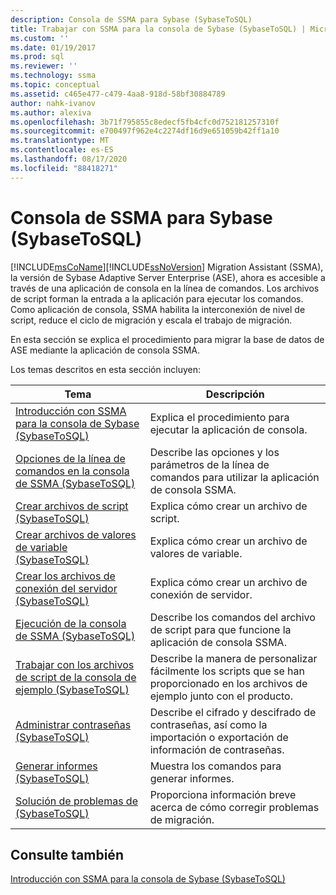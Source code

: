 ```yaml
---
description: Consola de SSMA para Sybase (SybaseToSQL)
title: Trabajar con SSMA para la consola de Sybase (SybaseToSQL) | Microsoft Docs
ms.custom: ''
ms.date: 01/19/2017
ms.prod: sql
ms.reviewer: ''
ms.technology: ssma
ms.topic: conceptual
ms.assetid: c465e477-c479-4aa8-918d-58bf30884789
author: nahk-ivanov
ms.author: alexiva
ms.openlocfilehash: 3b71f795855c8edecf5fb4cfc0d752181257310f
ms.sourcegitcommit: e700497f962e4c2274df16d9e651059b42ff1a10
ms.translationtype: MT
ms.contentlocale: es-ES
ms.lasthandoff: 08/17/2020
ms.locfileid: "88418271"
---
```

# <a name="working-with-ssma-for-sybase-console-sybasetosql"></a>Consola de SSMA para Sybase (SybaseToSQL)
[!INCLUDE[msCoName](../../includes/msconame_md.md)][!INCLUDE[ssNoVersion](../../includes/ssnoversion-md.md)] Migration Assistant (SSMA), la versión de Sybase Adaptive Server Enterprise (ASE), ahora es accesible a través de una aplicación de consola en la línea de comandos. Los archivos de script forman la entrada a la aplicación para ejecutar los comandos. Como aplicación de consola, SSMA habilita la interconexión de nivel de script, reduce el ciclo de migración y escala el trabajo de migración.  
  
En esta sección se explica el procedimiento para migrar la base de datos de ASE mediante la aplicación de consola SSMA.  
  
Los temas descritos en esta sección incluyen:  
  
|Tema|Descripción|  
|-|-|  
|[Introducción con SSMA para la consola de Sybase &#40;SybaseToSQL&#41;](../../ssma/sybase/getting-started-with-ssma-for-sybase-console-sybasetosql.md)|Explica el procedimiento para ejecutar la aplicación de consola.|  
|[Opciones de la línea de comandos en la consola de SSMA &#40;SybaseToSQL&#41;](../../ssma/sybase/command-line-options-in-ssma-console-sybasetosql.md)|Describe las opciones y los parámetros de la línea de comandos para utilizar la aplicación de consola SSMA.|  
|[Crear archivos de script &#40;SybaseToSQL&#41;](../../ssma/sybase/creating-script-files-sybasetosql.md)|Explica cómo crear un archivo de script.|  
|[Crear archivos de valores de variable &#40;SybaseToSQL&#41;](../../ssma/sybase/creating-variable-value-files-sybasetosql.md)|Explica cómo crear un archivo de valores de variable.|  
|[Crear los archivos de conexión del servidor &#40;SybaseToSQL&#41;](../../ssma/sybase/creating-the-server-connection-files-sybasetosql.md)|Explica cómo crear un archivo de conexión de servidor.|  
|[Ejecución de la consola de SSMA &#40;SybaseToSQL&#41;](../../ssma/sybase/executing-the-ssma-console-sybasetosql.md)|Describe los comandos del archivo de script para que funcione la aplicación de consola SSMA.|  
|[Trabajar con los archivos de script de la consola de ejemplo &#40;SybaseToSQL&#41;](../../ssma/sybase/working-with-the-sample-console-script-files-sybasetosql.md)|Describe la manera de personalizar fácilmente los scripts que se han proporcionado en los archivos de ejemplo junto con el producto.|  
|[Administrar contraseñas &#40;SybaseToSQL&#41;](../../ssma/sybase/managing-passwords-sybasetosql.md)|Describe el cifrado y descifrado de contraseñas, así como la importación o exportación de información de contraseñas.|  
|[Generar informes &#40;SybaseToSQL&#41;](../../ssma/sybase/generating-reports-sybasetosql.md)|Muestra los comandos para generar informes.|  
|[Solución de problemas de &#40;SybaseToSQL&#41;](../../ssma/sybase/troubleshooting-sybasetosql.md)|Proporciona información breve acerca de cómo corregir problemas de migración.|  
  
## <a name="see-also"></a>Consulte también  
[Introducción con SSMA para la consola de Sybase (SybaseToSQL)](https://msdn.microsoft.com/43219dbe-bcfa-427d-9242-f07b1455f15f)  
  
